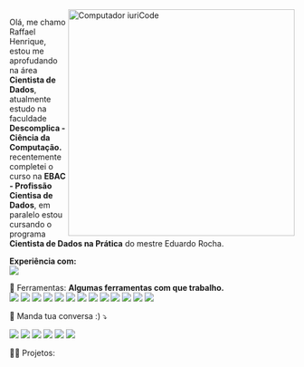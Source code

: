 <img src="https://raw.githubusercontent.com/MicaelliMedeiros/micaellimedeiros/master/image/computer-illustration.png" min-width="400px" max-width="400px" width="400px" align="right" alt="Computador iuriCode">

<p align="left"> 
  Olá, me chamo Raffael Henrique, estou me aprofudando na área <strong>Cientista de Dados</strong>, 
  atualmente estudo na faculdade <strong>Descomplica - Ciência da Computação.</strong>
  recentemente completei o curso na <strong>EBAC - Profissão Cientisa de Dados</strong>, em paralelo estou cursando o programa <strong>Cientista de Dados na Prática</strong> do mestre Eduardo Rocha.<br>
</p>

<p align="left">
  <strong>Experiência com:</strong><br>
 <img src="https://img.shields.io/badge/Python-FFD43B?style=for-the-badge&logo=python&logoColor=blue" />
</p>

<p align="left">
  💼 Ferramentas: <strong>Algumas ferramentas com que trabalho.</strong><br>
 <img src="https://img.shields.io/badge/Numpy-777BB4?style=for-the-badge&logo=numpy&logoColor=white" />
 <img src="https://img.shields.io/badge/Pandas-2C2D72?style=for-the-badge&logo=pandas&logoColor=white" />
 <img src="https://img.shields.io/badge/scikit_learn-F7931E?style=for-the-badge&logo=scikit-learn&logoColor=white" />
 <img src="https://img.shields.io/badge/Streamlit-FF4B4B?style=for-the-badge&logo=Streamlit&logoColor=white" />
 <img src="https://img.shields.io/badge/TensorFlow-FF6F00?style=for-the-badge&logo=TensorFlow&logoColor=white" />
 <img src="https://img.shields.io/badge/Microsoft_Office-D83B01?style=for-the-badge&logo=microsoft-office&logoColor=white" />
 <img src="https://img.shields.io/badge/Ubuntu-E95420?style=for-the-badge&logo=ubuntu&logoColor=white" />
 <img src="https://img.shields.io/badge/GitHub-100000?style=for-the-badge&logo=github&logoColor=white" />
 <img src="https://img.shields.io/badge/GIT-E44C30?style=for-the-badge&logo=git&logoColor=white" />
 <img src="https://img.shields.io/badge/MySQL-00000F?style=for-the-badge&logo=mysql&logoColor=white" />
 <img src="https://img.shields.io/badge/Heroku-430098?style=for-the-badge&logo=heroku&logoColor=white" />
 <img src="https://img.shields.io/badge/Amazon_AWS-232F3E?style=for-the-badge&logo=amazon-aws&logoColor=white" />
 <img src="https://img.shields.io/badge/SAP-0FAAFF?style=for-the-badge&logo=sap&logoColor=white" />
</p>

<p align="left">
  💌 Manda tua conversa :) ⤵️
</p>

<p align="left">
  <a href="mailto:raffael3535@gmail.com" alt="Gmail">
  <img src="https://img.shields.io/badge/Gmail-D14836?style=for-the-badge&logo=gmail&logoColor=white" /></a>

  <a href="https://www.linkedin.com/in/raffael-henrique-59922520a/" alt="Linkedin">
  <img src="https://img.shields.io/badge/LinkedIn-0077B5?style=for-the-badge&logo=linkedin&logoColor=white" /></a>

  <a href="https://wa.me/5581992321504" alt="WhatsApp">
  <img src="https://img.shields.io/badge/WhatsApp-25D366?style=for-the-badge&logo=whatsapp&logoColor=white" /></a>

  <a href="https://www.facebook.com/RHFarias" alt="Facebook">
  <img src="https://img.shields.io/badge/Facebook-1877F2?style=for-the-badge&logo=facebook&logoColor=white" /></a>

  <a href="https://www.instagram.com/rhfariasn/" alt="Instagram">
  <img src="https://img.shields.io/badge/Instagram-E4405F?style=for-the-badge&logo=instagram&logoColor=white" /></a>
  
  <a href="https://medium.com/@raffaelhfarias" alt="Medium">
  <img src="https://img.shields.io/badge/Medium-12100E?style=for-the-badge&logo=medium&logoColor=white" /></a>  
  
</p>

<p align="left">
  👨‍🔬 Projetos:
</p>
